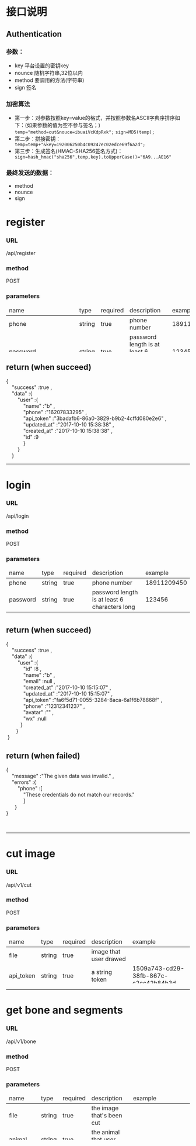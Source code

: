 # 接口说明

## Authentication

### 参数：
- key 平台设置的密钥key
- nounce 随机字符串,32位以内
- method 要调用的方法(字符串)
- sign 签名

### 加密算法
- 第一步：对参数按照key=value的格式，并按照参数名ASCII字典序排序如下：(如果参数的值为空不参与签名；)
    `temp="method=cut&nouce=ibuaiVcKdpRxk";`
    `sign=MD5(temp);`
- 第二步：拼接密钥：
` temp=temp+"&key=192006250b4c09247ec02edce69f6a2d";`
- 第三步：生成签名(HMAC-SHA256签名方式)：
` sign=hash_hmac("sha256",temp,key).toUpperCase()="6A9...AE16"`

### 最终发送的数据：
* method
* nounce
* sign


<h1><i></i>
<i></i>
register</h1>
<h3>URL</h3>
<p>/api/register</p>
<h3>method</h3>
<p>POST</p>
<h3>parameters</h3>
<table width="618" height="126"><thead><tr><td>name</td>
<td>type</td>
<td>required</td>
<td>description</td>
<td valign="top"><br></td>
<td>example</td>
</tr>
</thead>
<tbody><tr><td>phone</td>
<td>string</td>
<td>true</td>
<td>phone number<br></td>
<td valign="top"><br></td>
<td>18911209450</td>
</tr>
<tr><td>password</td>
<td>string</td>
<td>true</td>
<td>password length is at least 6 characters long<br></td>
<td valign="top"><br></td>
<td>123456</td>
</tr>
<tr><td>password_confirmation</td>
<td>string</td>
<td>true</td>
<td><br></td>
<td valign="top"><br></td>
<td>123456</td>
</tr>
</tbody>
</table>
<h2>return (when succeed)</h2>
<p><span data-type="object" data-size="2">{<br>&nbsp;&nbsp;&nbsp;&nbsp;<span class="json_key">"success"</span>
:<span class="json_string">true</span>
,<br>&nbsp;&nbsp;&nbsp;&nbsp;<span class="json_key">"data"</span>
:<span data-type="object" data-size="1">{<br>&nbsp;&nbsp;&nbsp;&nbsp;&nbsp;&nbsp;&nbsp;&nbsp;<span class="json_key">"user"</span>
:<span data-type="object" data-size="6">{<br>&nbsp;&nbsp;&nbsp;&nbsp;&nbsp;&nbsp;&nbsp;&nbsp;&nbsp;&nbsp;&nbsp;&nbsp;<span class="json_key">"name"</span>
:<span class="json_string">"b"</span>
,<br>&nbsp;&nbsp;&nbsp;&nbsp;&nbsp;&nbsp;&nbsp;&nbsp;&nbsp;&nbsp;&nbsp;&nbsp;<span class="json_key">"phone"</span>
:<span class="json_string">"16207833295"</span>
,<br>&nbsp;&nbsp;&nbsp;&nbsp;&nbsp;&nbsp;&nbsp;&nbsp;&nbsp;&nbsp;&nbsp;&nbsp;<span class="json_key">"api_token"</span>
:<span class="json_string">"3badafb6-86a0-3829-b9b2-4cffd080e2e6"</span>
,<br>&nbsp;&nbsp;&nbsp;&nbsp;&nbsp;&nbsp;&nbsp;&nbsp;&nbsp;&nbsp;&nbsp;&nbsp;<span class="json_key">"updated_at"</span>
:<span class="json_string">"2017-10-10 15:38:38"</span>
,<br>&nbsp;&nbsp;&nbsp;&nbsp;&nbsp;&nbsp;&nbsp;&nbsp;&nbsp;&nbsp;&nbsp;&nbsp;<span class="json_key">"created_at"</span>
:<span class="json_string">"2017-10-10 15:38:38"</span>
,<br>&nbsp;&nbsp;&nbsp;&nbsp;&nbsp;&nbsp;&nbsp;&nbsp;&nbsp;&nbsp;&nbsp;&nbsp;<span class="json_key">"id"</span>
:<span class="json_number">9</span>
<br>&nbsp;&nbsp;&nbsp;&nbsp;&nbsp;&nbsp;&nbsp;&nbsp;&nbsp;&nbsp;&nbsp;&nbsp;}</span>
<br>&nbsp;&nbsp;&nbsp;&nbsp;&nbsp;&nbsp;&nbsp;&nbsp;}</span>
<br>&nbsp;&nbsp;&nbsp;&nbsp;}</span>
<span data-type="object" data-size="2"></span>
</p>
<hr><h1><b>login</b>
<br></h1>
<h3>URL</h3>
<p>/api/login</p>
<h3>method</h3>
<p>POST</p>
<h3>parameters</h3>
<table width="618" height="126"><thead><tr><td>name</td>
<td>type</td>
<td>required</td>
<td>description</td>
<td>example</td>
</tr>
</thead>
<tbody><tr><td>phone</td>
<td>string</td>
<td>true</td>
<td>phone number</td>
<td>18911209450</td>
</tr>
<tr><td>password</td>
<td>string</td>
<td>true</td>
<td>password length is at least 6 characters long<br></td>
<td>123456</td>
</tr>
</tbody>
</table>
<h2>return (when succeed)<br></h2>
<p><span data-type="object" data-size="2">{<br>&nbsp;&nbsp;&nbsp;&nbsp;<span class="json_key">"success"</span>
:<span class="json_string">true</span>
,<br>&nbsp;&nbsp;&nbsp;&nbsp;<span class="json_key">"data"</span>
:<span data-type="object" data-size="1">{<br>&nbsp;&nbsp;&nbsp;&nbsp;&nbsp;&nbsp;&nbsp;&nbsp;<span class="json_key">"user"</span>
:<span data-type="object" data-size="9">{<br>&nbsp;&nbsp;&nbsp;&nbsp;&nbsp;&nbsp;&nbsp;&nbsp;&nbsp;&nbsp;&nbsp;&nbsp;<span class="json_key">"id"</span>
:<span class="json_number">8</span>
,<br>&nbsp;&nbsp;&nbsp;&nbsp;&nbsp;&nbsp;&nbsp;&nbsp;&nbsp;&nbsp;&nbsp;&nbsp;<span class="json_key">"name"</span>
:<span class="json_string">"b"</span>
,<br>&nbsp;&nbsp;&nbsp;&nbsp;&nbsp;&nbsp;&nbsp;&nbsp;&nbsp;&nbsp;&nbsp; <span class="json_key">"email"</span>
:<span class="json_string">null</span>
,<br>&nbsp;&nbsp;&nbsp;&nbsp;&nbsp;&nbsp;&nbsp;&nbsp;&nbsp;&nbsp;&nbsp; <span class="json_key">"created_at"</span>
:<span class="json_string">"2017-10-10 15:15:07"</span>
,<br>&nbsp;&nbsp;&nbsp;&nbsp;&nbsp;&nbsp;&nbsp;&nbsp;&nbsp;&nbsp;&nbsp; <span class="json_key">"updated_at"</span>
:<span class="json_string">"2017-10-10 15:15:07"</span>
,<br>&nbsp;&nbsp;&nbsp;&nbsp;&nbsp;&nbsp;&nbsp;&nbsp;&nbsp;&nbsp;&nbsp; <span class="json_key">"api_token"</span>
:<span class="json_string">"fa6f5d71-0055-3284-8aca-6a1f6b78868f"</span>
,<br>&nbsp;&nbsp;&nbsp;&nbsp;&nbsp;&nbsp;&nbsp;&nbsp;&nbsp;&nbsp;&nbsp; <span class="json_key">"phone"</span>
:<span class="json_string">"12312341237"</span>
,<br>&nbsp;&nbsp;&nbsp;&nbsp;&nbsp;&nbsp;&nbsp;&nbsp;&nbsp;&nbsp;&nbsp; <span class="json_key">"avatar"</span>
:<span class="json_string">""</span>
,<br>&nbsp;&nbsp;&nbsp;&nbsp;&nbsp;&nbsp;&nbsp;&nbsp;&nbsp;&nbsp;&nbsp; <span class="json_key">"wx"</span>
:<span class="json_string">null</span>
<br>&nbsp;&nbsp;&nbsp;&nbsp;&nbsp;&nbsp;&nbsp;&nbsp;&nbsp; }</span>
<br>&nbsp;&nbsp;&nbsp;&nbsp;&nbsp;&nbsp; }</span>
<br>&nbsp;}</span>
</p>
<h2><span data-type="object" data-size="2">return (when failed)<br></span>
</h2>
<p><span data-type="object" data-size="2">{<br>&nbsp;&nbsp;&nbsp;&nbsp;<span class="json_key">"message"</span>
:<span class="json_string">"The given data was invalid."</span>
,<br>&nbsp;&nbsp;&nbsp;&nbsp;<span class="json_key">"errors"</span>
:<span data-type="object" data-size="1">{<br>&nbsp;&nbsp;&nbsp;&nbsp;&nbsp;&nbsp;&nbsp;&nbsp;<span class="json_key">"phone"</span>
:<span data-type="array" data-size="1">[<br>&nbsp;&nbsp;&nbsp;&nbsp;&nbsp;&nbsp;&nbsp;&nbsp;&nbsp;&nbsp;&nbsp;&nbsp;<span class="json_string">"These credentials do not match our records."</span>
<br>&nbsp;&nbsp;&nbsp;&nbsp;&nbsp;&nbsp;&nbsp;&nbsp;&nbsp;&nbsp;&nbsp;&nbsp;]</span>
<br>&nbsp;&nbsp;&nbsp;&nbsp;&nbsp; }</span>
<br>}</span>
</p>
<p><span data-type="object" data-size="2"><br></span>
</p>
<hr><h1>cut image<br></h1>
<h3>URL</h3>
<p>/api/v1/cut</p>
<h3>method</h3>
<p>POST</p>
<h3>parameters</h3>
<table width="618" height="126"><thead><tr><td>name</td>
<td>type</td>
<td>required</td>
<td>description</td>
<td>example</td>
</tr>
</thead>
<tbody><tr><td>file</td>
<td>string</td>
<td>true</td>
<td>image that user drawed<br></td>
<td><br></td>
</tr>
<tr><td>api_token</td>
<td>string</td>
<td>true</td>
<td>a string token<br></td>
<td>1509a743-cd29-38fb-867c-c2cc42b84b3d<br></td>
</tr>
</tbody>
</table>
<hr><h1>get bone and segments<br></h1>
<h3>URL</h3>
<p>/api/v1/bone</p>
<h3>method</h3>
<p>POST</p>
<h3>parameters</h3>
<table width="618" height="126"><thead><tr><td>name</td>
<td>type</td>
<td>required</td>
<td>description</td>
<td>example</td>
</tr>
</thead>
<tbody><tr><td>file</td>
<td>string</td>
<td>true</td>
<td>the image that's been cut<br></td>
<td><br></td>
</tr>
<tr><td>animal</td>
<td>string</td>
<td>true</td>
<td>the animal that user draws<br></td>
<td></td>
</tr>
<tr><td>api_token</td>
<td>string</td>
<td>true</td>
<td>a string token<br></td>
<td>1509a743-cd29-38fb-867c-c2cc42b84b3d<br></td>
</tr>
</tbody>
</table>

